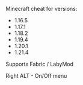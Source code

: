 Minecraft cheat for versions:
- 1.16.5
- 1.17.1
- 1.18.2
- 1.19.4
- 1.20.1
- 1.21.4

Supports Fabric / LabyMod

Right ALT - On/Off menu
